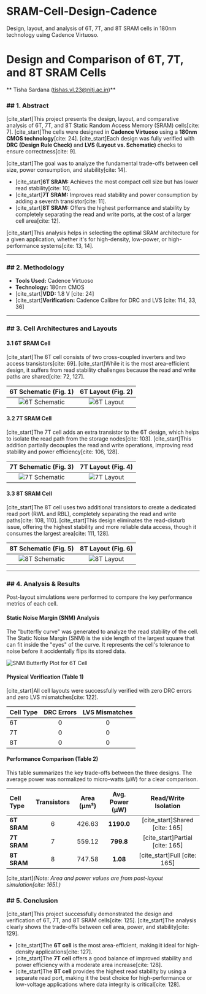# SRAM-Cell-Design-Cadence
Design, layout, and analysis of 6T, 7T, and 8T SRAM cells in 180nm technology using Cadence Virtuoso.
# Design and Comparison of 6T, 7T, and 8T SRAM Cells

** Tisha Sardana (tishas.vl.23@nitj.ac.in)**

### ## 1. Abstract

[cite_start]This project presents the design, layout, and comparative analysis of 6T, 7T, and 8T Static Random Access Memory (SRAM) cells[cite: 7]. [cite_start]The cells were designed in **Cadence Virtuoso** using a **180nm CMOS technology**[cite: 24]. [cite_start]Each design was fully verified with **DRC (Design Rule Check)** and **LVS (Layout vs. Schematic)** checks to ensure correctness[cite: 9].

[cite_start]The goal was to analyze the fundamental trade-offs between cell size, power consumption, and stability[cite: 14].
* [cite_start]**6T SRAM:** Achieves the most compact cell size but has lower read stability[cite: 10].
* [cite_start]**7T SRAM:** Improves read stability and power consumption by adding a seventh transistor[cite: 11].
* [cite_start]**8T SRAM:** Offers the highest performance and stability by completely separating the read and write ports, at the cost of a larger cell area[cite: 12].

[cite_start]This analysis helps in selecting the optimal SRAM architecture for a given application, whether it's for high-density, low-power, or high-performance systems[cite: 13, 14].

---

### ## 2. Methodology

* **Tools Used:** Cadence Virtuoso
* **Technology:** 180nm CMOS
* [cite_start]**VDD:** 1.8 V [cite: 24]
* [cite_start]**Verification:** Cadence Calibre for DRC and LVS [cite: 114, 33, 36]

---

### ## 3. Cell Architectures and Layouts

#### 3.1 6T SRAM Cell
[cite_start]The 6T cell consists of two cross-coupled inverters and two access transistors[cite: 69]. [cite_start]While it is the most area-efficient design, it suffers from read stability challenges because the read and write paths are shared[cite: 72, 127].

| 6T Schematic (Fig. 1) | 6T Layout (Fig. 2) |
| :---: | :---: |
| ![6T Schematic](images/6T_schematic.png) | ![6T Layout](images/6T_layout.png) |

#### 3.2 7T SRAM Cell
[cite_start]The 7T cell adds an extra transistor to the 6T design, which helps to isolate the read path from the storage nodes[cite: 103]. [cite_start]This addition partially decouples the read and write operations, improving read stability and power efficiency[cite: 106, 128].

| 7T Schematic (Fig. 3) | 7T Layout (Fig. 4) |
| :---: | :---: |
| ![7T Schematic](images/7T_schematic.png) | ![7T Layout](images/7T_layout.png) |

#### 3.3 8T SRAM Cell
[cite_start]The 8T cell uses two additional transistors to create a dedicated read port (RWL and RBL), completely separating the read and write paths[cite: 108, 110]. [cite_start]This design eliminates the read-disturb issue, offering the highest stability and more reliable data access, though it consumes the largest area[cite: 111, 128].

| 8T Schematic (Fig. 5) | 8T Layout (Fig. 6) |
| :---: | :---: |
| ![8T Schematic](images/8T_schematic.png) | ![8T Layout](images/8T_layout.png) |

---

### ## 4. Analysis & Results

Post-layout simulations were performed to compare the key performance metrics of each cell.

#### Static Noise Margin (SNM) Analysis
The "butterfly curve" was generated to analyze the read stability of the cell. The Static Noise Margin (SNM) is the side length of the largest square that can fit inside the "eyes" of the curve. It represents the cell's tolerance to noise before it accidentally flips its stored data.

![SNM Butterfly Plot for 6T Cell](images/graph.jpg)

#### Physical Verification (Table 1)
[cite_start]All cell layouts were successfully verified with zero DRC errors and zero LVS mismatches[cite: 122].

| Cell Type | DRC Errors | LVS Mismatches |
| :--- | :---: | :---: |
| 6T | 0 | 0 |
| 7T | 0 | 0 |
| 8T | 0 | 0 |

#### Performance Comparison (Table 2)
This table summarizes the key trade-offs between the three designs. The average power was normalized to micro-watts (µW) for a clear comparison.

| Cell Type | Transistors | Area (μm²) | Avg. Power (µW) | Read/Write Isolation |
| :--- | :---: | :---: | :---: | :---: |
| **6T SRAM** | 6 | 426.63 | **1190.0** | [cite_start]Shared [cite: 165] |
| **7T SRAM** | 7 | 559.12 | **799.8** | [cite_start]Partial [cite: 165] |
| **8T SRAM** | 8 | 747.58 | **1.08** | [cite_start]Full [cite: 165] |

[cite_start]*(Note: Area and power values are from post-layout simulation[cite: 165].)*

### ## 5. Conclusion

[cite_start]This project successfully demonstrated the design and verification of 6T, 7T, and 8T SRAM cells[cite: 125]. [cite_start]The analysis clearly shows the trade-offs between cell area, power, and stability[cite: 129].

* [cite_start]The **6T cell** is the most area-efficient, making it ideal for high-density applications[cite: 127].
* [cite_start]The **7T cell** offers a good balance of improved stability and power efficiency with a moderate area increase[cite: 128].
* [cite_start]The **8T cell** provides the highest read stability by using a separate read port, making it the best choice for high-performance or low-voltage applications where data integrity is critical[cite: 128].

